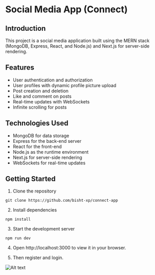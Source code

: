 # Social Media App (Connect)

## Introduction
This project is a social media application built using the MERN stack (MongoDB, Express, React, and Node.js) and Next.js for server-side rendering.

## Features
- User authentication and authorization
- User profiles with dynamic profile picture upload
- Post creation and deletion
- Like and comment on posts
- Real-time updates with WebSockets
- Infinite scrolling for posts

## Technologies Used
- MongoDB for data storage
- Express for the back-end server
- React for the front-end
- Node.js as the runtime environment
- Next.js for server-side rendering
- WebSockets for real-time updates

## Getting Started
1. Clone the repository

```
git clone https://github.com/bisht-xp/connect-app

```
2. Install dependencies

```
npm install
```
3. Start the development server

```
npm run dev
```
4. Open http://localhost:3000 to view it in your browser.

5. Then register and login.

![Alt text](https://res.cloudinary.com/dakwu85pd/image/upload/v1675771577/connect/connect_l2c0qf.png "a title")